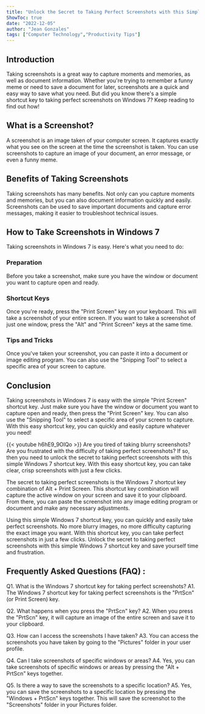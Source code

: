 ```yaml
---
title: "Unlock the Secret to Taking Perfect Screenshots with this Simple Windows 7 Shortcut Key!"
ShowToc: true 
date: "2022-12-05"
author: "Jean Gonzales" 
tags: ["Computer Technology","Productivity Tips"]
---
```

## Introduction

Taking screenshots is a great way to capture moments and memories, as well as document information. Whether you're trying to remember a funny meme or need to save a document for later, screenshots are a quick and easy way to save what you need. But did you know there's a simple shortcut key to taking perfect screenshots on Windows 7? Keep reading to find out how!

## What is a Screenshot?

A screenshot is an image taken of your computer screen. It captures exactly what you see on the screen at the time the screenshot is taken. You can use screenshots to capture an image of your document, an error message, or even a funny meme.

## Benefits of Taking Screenshots

Taking screenshots has many benefits. Not only can you capture moments and memories, but you can also document information quickly and easily. Screenshots can be used to save important documents and capture error messages, making it easier to troubleshoot technical issues.

## How to Take Screenshots in Windows 7

Taking screenshots in Windows 7 is easy. Here's what you need to do:

### Preparation

Before you take a screenshot, make sure you have the window or document you want to capture open and ready.

### Shortcut Keys

Once you're ready, press the "Print Screen" key on your keyboard. This will take a screenshot of your entire screen. If you want to take a screenshot of just one window, press the "Alt" and "Print Screen" keys at the same time.

### Tips and Tricks

Once you've taken your screenshot, you can paste it into a document or image editing program. You can also use the "Snipping Tool" to select a specific area of your screen to capture.

## Conclusion

Taking screenshots in Windows 7 is easy with the simple "Print Screen" shortcut key. Just make sure you have the window or document you want to capture open and ready, then press the "Print Screen" key. You can also use the "Snipping Tool" to select a specific area of your screen to capture. With this easy shortcut key, you can quickly and easily capture whatever you need!

{{< youtube h6hE9_9OlQo >}} 
Are you tired of taking blurry screenshots? Are you frustrated with the difficulty of taking perfect screenshots? If so, then you need to unlock the secret to taking perfect screenshots with this simple Windows 7 shortcut key. With this easy shortcut key, you can take clear, crisp screenshots with just a few clicks.

The secret to taking perfect screenshots is the Windows 7 shortcut key combination of Alt + Print Screen. This shortcut key combination will capture the active window on your screen and save it to your clipboard. From there, you can paste the screenshot into any image editing program or document and make any necessary adjustments.

Using this simple Windows 7 shortcut key, you can quickly and easily take perfect screenshots. No more blurry images, no more difficulty capturing the exact image you want. With this shortcut key, you can take perfect screenshots in just a few clicks. Unlock the secret to taking perfect screenshots with this simple Windows 7 shortcut key and save yourself time and frustration.

## Frequently Asked Questions (FAQ) :
Q1. What is the Windows 7 shortcut key for taking perfect screenshots?
  A1. The Windows 7 shortcut key for taking perfect screenshots is the "PrtScn" (or Print Screen) key.

Q2. What happens when you press the "PrtScn" key?
  A2. When you press the "PrtScn" key, it will capture an image of the entire screen and save it to your clipboard.

Q3. How can I access the screenshots I have taken?
  A3. You can access the screenshots you have taken by going to the "Pictures" folder in your user profile.

Q4. Can I take screenshots of specific windows or areas?
  A4. Yes, you can take screenshots of specific windows or areas by pressing the "Alt + PrtScn" keys together.

Q5. Is there a way to save the screenshots to a specific location?
  A5. Yes, you can save the screenshots to a specific location by pressing the "Windows + PrtScn" keys together. This will save the screenshot to the "Screenshots" folder in your Pictures folder.


